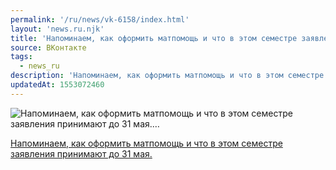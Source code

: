 ```yaml
---
permalink: '/ru/news/vk-6158/index.html'
layout: 'news.ru.njk'
title: 'Напоминаем, как оформить матпомощь и что в этом семестре заявления принимают до 31 мая.…'
source: ВКонтакте
tags:
  - news_ru
description: 'Напоминаем, как оформить матпомощь и что в этом семестре заявления принимают до 31 мая.…'
updatedAt: 1553072460
---
```

![Напоминаем, как оформить матпомощь и что в этом семестре заявления принимают до 31 мая.…](https://sun9-49.userapi.com/impf/c841320/v841320293/6fb00/oN5xSoSa_Tc.jpg?size=1280x707&quality=96&sign=be027f8b2128c04980dce686c7c34fbd&c_uniq_tag=SY-NMI-e5srofxOyOgVszVr1hD0lfdii75ORGNMA5zM&type=album)

[Напоминаем, как оформить матпомощь и что в этом семестре заявления принимают до 31 мая.](https://m.vk.com/@physvsu-kak-oformit-matpomosch)

